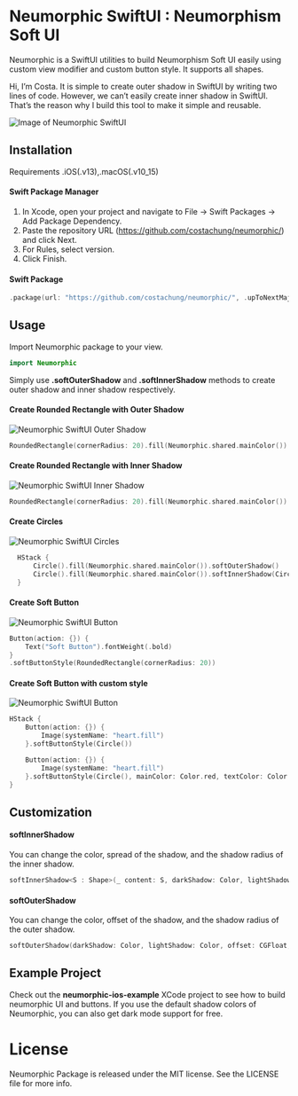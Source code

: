 # Neumorphic SwiftUI : Neumorphism Soft UI

Neumorphic is a SwiftUI utilities to build Neumorphism Soft UI easily using custom view modifier and custom button style. It supports all shapes. 

Hi, I’m Costa. It is simple to create outer shadow in SwiftUI by writing two lines of code. However, we can’t easily create inner shadow in SwiftUI. That’s the reason why I build this tool to make it simple and reusable.

![Image of Neumorphic SwiftUI](https://user-images.githubusercontent.com/169746/77291563-7bfcda80-6d19-11ea-84ff-1ae527e425fa.png)


## Installation
Requirements
.iOS(.v13),.macOS(.v10_15)

#### Swift Package Manager 
1. In Xcode, open your project and navigate to File → Swift Packages → Add Package Dependency.
2. Paste the repository URL (https://github.com/costachung/neumorphic/) and click Next.
3. For Rules, select version.
4. Click Finish.

#### Swift Package
```swift
.package(url: "https://github.com/costachung/neumorphic/", .upToNextMajor(from: "1.0.0"))
```

## Usage
Import Neumorphic package to your view.

```swift
import Neumorphic
```

Simply use **.softOuterShadow** and **.softInnerShadow** methods to create outer shadow and inner shadow respectively.

#### Create Rounded Rectangle with Outer Shadow

![Neumorphic SwiftUI Outer Shadow](https://user-images.githubusercontent.com/169746/77294908-fcbed500-6d1f-11ea-9125-cab24891a03d.png)

```swift
RoundedRectangle(cornerRadius: 20).fill(Neumorphic.shared.mainColor()).softOuterShadow()
```

#### Create Rounded Rectangle with Inner Shadow

![Neumorphic SwiftUI Inner Shadow](https://user-images.githubusercontent.com/169746/77295134-57f0c780-6d20-11ea-8e40-88b7a15319aa.png)

```swift
RoundedRectangle(cornerRadius: 20).fill(Neumorphic.shared.mainColor()).softInnerShadow(RoundedRectangle(cornerRadius: 20))
```

#### Create Circles
![Neumorphic SwiftUI Circles](https://user-images.githubusercontent.com/169746/77296271-60e29880-6d22-11ea-942b-23d4e503f03e.png)

```swift
  HStack {
      Circle().fill(Neumorphic.shared.mainColor()).softOuterShadow()
      Circle().fill(Neumorphic.shared.mainColor()).softInnerShadow(Circle())
  }
```

#### Create Soft Button
![Neumorphic SwiftUI Button](https://user-images.githubusercontent.com/169746/77301621-f6822600-6d2a-11ea-9248-88a4fa6c9abc.png)
```swift
Button(action: {}) {
    Text("Soft Button").fontWeight(.bold)
}
.softButtonStyle(RoundedRectangle(cornerRadius: 20))
```

#### Create Soft Button with custom style
![Neumorphic SwiftUI Button](https://user-images.githubusercontent.com/169746/77302381-34337e80-6d2c-11ea-96d6-6409a7e14c92.png)
```swift
HStack {
    Button(action: {}) {
        Image(systemName: "heart.fill")
    }.softButtonStyle(Circle())

    Button(action: {}) {
        Image(systemName: "heart.fill")
    }.softButtonStyle(Circle(), mainColor: Color.red, textColor: Color.white, darkShadowColor: Color(rgb: 0x993333, alpha: 1), lightShadowColor:Color("redButtonLightShadow"))
}
```

## Customization 

#### softInnerShadow
You can change the color, spread of the shadow, and the shadow radius of the inner shadow.
```swift
softInnerShadow<S : Shape>(_ content: S, darkShadow: Color, lightShadow: Color, spread: CGFloat, radius: CGFloat)
```
#### softOuterShadow
You can change the color, offset of the shadow, and the shadow radius of the outer shadow.
```swift
softOuterShadow(darkShadow: Color, lightShadow: Color, offset: CGFloat, radius:CGFloat)
```

## Example Project
Check out the __neumorphic-ios-example__ XCode project to see how to build neumorphic UI and buttons. If you use the default shadow colors of Neumorphic, you can also get dark mode support for free.

# License
Neumorphic Package is released under the MIT license. See the LICENSE file for more info.
